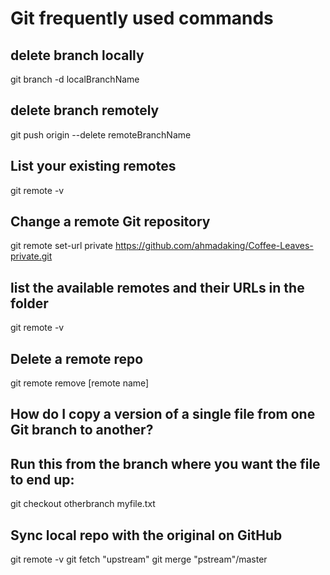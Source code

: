 # Git frequently used commands

## delete branch locally
git branch -d localBranchName

## delete branch remotely
git push origin --delete remoteBranchName


## List your existing remotes
git remote -v

## Change a remote Git repository
git remote set-url private https://github.com/ahmadaking/Coffee-Leaves-private.git

## list the available remotes and their URLs in the folder
git remote -v

## Delete a remote repo
git remote remove [remote name]



## How do I copy a version of a single file from one Git branch to another?
## Run this from the branch where you want the file to end up:
git checkout otherbranch myfile.txt

## Sync local repo with the original on GitHub 
git remote -v
git fetch "upstream"
git merge "pstream"/master
